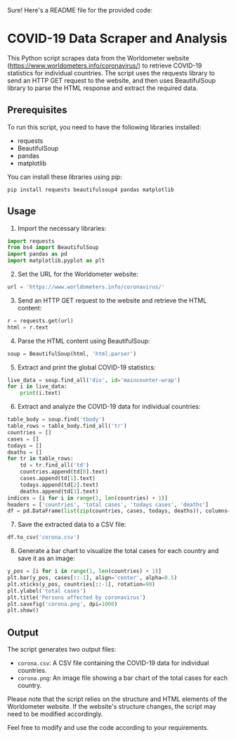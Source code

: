 Sure! Here's a README file for the provided code:

# COVID-19 Data Scraper and Analysis

This Python script scrapes data from the Worldometer website (https://www.worldometers.info/coronavirus/) to retrieve COVID-19 statistics for individual countries. The script uses the requests library to send an HTTP GET request to the website, and then uses BeautifulSoup library to parse the HTML response and extract the required data.

## Prerequisites

To run this script, you need to have the following libraries installed:

- requests
- BeautifulSoup
- pandas
- matplotlib

You can install these libraries using pip:

```
pip install requests beautifulsoup4 pandas matplotlib
```

## Usage

1. Import the necessary libraries:
```python
import requests
from bs4 import BeautifulSoup
import pandas as pd
import matplotlib.pyplot as plt
```

2. Set the URL for the Worldometer website:
```python
url = 'https://www.worldometers.info/coronavirus/'
```

3. Send an HTTP GET request to the website and retrieve the HTML content:
```python
r = requests.get(url)
html = r.text
```

4. Parse the HTML content using BeautifulSoup:
```python
soup = BeautifulSoup(html, 'html.parser')
```

5. Extract and print the global COVID-19 statistics:
```python
live_data = soup.find_all('div', id='maincounter-wrap')
for i in live_data:
    print(i.text)
```

6. Extract and analyze the COVID-19 data for individual countries:
```python
table_body = soup.find('tbody')
table_rows = table_body.find_all('tr')
countries = []
cases = []
todays = []
deaths = []
for tr in table_rows:
    td = tr.find_all('td')
    countries.append(td[0].text)
    cases.append(td[1].text)
    todays.append(td[2].text)
    deaths.append(td[3].text)
indices = [i for i in range(1, len(countries) + 1)]
headers = ['countries', 'total cases', 'todays cases', 'deaths']
df = pd.DataFrame(list(zip(countries, cases, todays, deaths)), columns=headers, index=indices)
```

7. Save the extracted data to a CSV file:
```python
df.to_csv('corona.csv')
```

8. Generate a bar chart to visualize the total cases for each country and save it as an image:
```python
y_pos = [i for i in range(1, len(countries) + 1)]
plt.bar(y_pos, cases[::-1], align='center', alpha=0.5)
plt.xticks(y_pos, countries[::-1], rotation=90)
plt.ylabel('total cases')
plt.title('Persons affected by coronavirus')
plt.savefig('corona.png', dpi=1000)
plt.show()
```

## Output

The script generates two output files:

- `corona.csv`: A CSV file containing the COVID-19 data for individual countries.
- `corona.png`: An image file showing a bar chart of the total cases for each country.

Please note that the script relies on the structure and HTML elements of the Worldometer website. If the website's structure changes, the script may need to be modified accordingly.

Feel free to modify and use the code according to your requirements.

